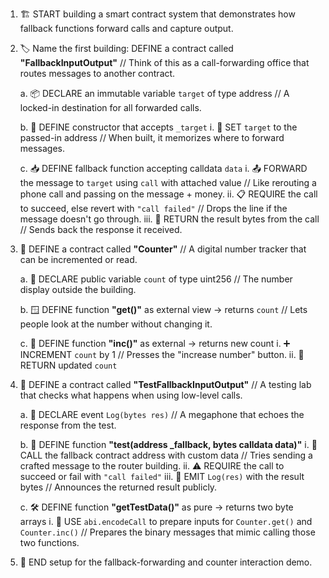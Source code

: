 1. 🏗️ START building a smart contract system that demonstrates how fallback functions forward calls and capture output.

2. 🏷️ Name the first building:
   DEFINE a contract called **"FallbackInputOutput"**
   // Think of this as a call-forwarding office that routes messages to another contract.

   a. 📦 DECLARE an immutable variable `target` of type address
   // A locked-in destination for all forwarded calls.

   b. 🧱 DEFINE constructor that accepts `_target`
   i. 🪪 SET `target` to the passed-in address
   // When built, it memorizes where to forward messages.

   c. 📥 DEFINE fallback function accepting calldata `data`
   i. 📤 FORWARD the message to `target` using `call` with attached value
   // Like rerouting a phone call and passing on the message + money.
   ii. 📋 REQUIRE the call to succeed, else revert with `"call failed"`
   // Drops the line if the message doesn't go through.
   iii. 🔁 RETURN the result bytes from the call
   // Sends back the response it received.

3. 🧮 DEFINE a contract called **"Counter"**
   // A digital number tracker that can be incremented or read.

   a. 🧾 DECLARE public variable `count` of type uint256
   // The number display outside the building.

   b. 🪟 DEFINE function **"get()"** as external view → returns `count`
   // Lets people look at the number without changing it.

   c. 🔼 DEFINE function **"inc()"** as external → returns new count
   i. ➕ INCREMENT `count` by 1
   // Presses the "increase number" button.
   ii. 🔁 RETURN updated `count`

4. 🧪 DEFINE a contract called **"TestFallbackInputOutput"**
   // A testing lab that checks what happens when using low-level calls.

   a. 📣 DECLARE event `Log(bytes res)`
   // A megaphone that echoes the response from the test.

   b. 🧪 DEFINE function **"test(address \_fallback, bytes calldata data)"**
   i. 🔄 CALL the fallback contract address with custom data
   // Tries sending a crafted message to the router building.
   ii. ⚠️ REQUIRE the call to succeed or fail with `"call failed"`
   iii. 📢 EMIT `Log(res)` with the result bytes
   // Announces the returned result publicly.

   c. 🛠️ DEFINE function **"getTestData()"** as pure → returns two byte arrays
   i. 🧬 USE `abi.encodeCall` to prepare inputs for `Counter.get()` and `Counter.inc()`
   // Prepares the binary messages that mimic calling those two functions.

5. 🏁 END setup for the fallback-forwarding and counter interaction demo.

